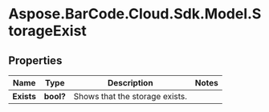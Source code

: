 # Aspose.BarCode.Cloud.Sdk.Model.StorageExist

## Properties

Name | Type | Description | Notes
---- | ---- | ----------- | -----
**Exists** | **bool?** | Shows that the storage exists. |

